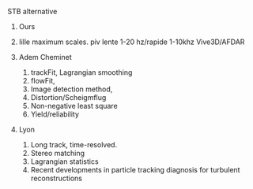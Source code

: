 STB alternative
1. Ours

2. lille
	maximum scales.
	piv lente 1-20 hz/rapide 1-10khz
	Vive3D/AFDAR
	
3. Adem Cheminet
	1. trackFit, Lagrangian smoothing
	2. flowFit, 
	2. Image detection method, 
	3. Distortion/Scheigmflug
	4. Non-negative least square
	5. Yield/reliability
	
4. Lyon
	1. Long track, time-resolved.
	2. Stereo matching
	3. Lagrangian statistics
	4. Recent developments in particle tracking diagnosis for turbulent reconstructions